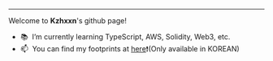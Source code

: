 
----------------------------------------------------------------------------------------------
 
Welcome to **Kzhxxn**'s github page!
- 📚 &nbsp;I’m currently learning TypeScript, AWS, Solidity, Web3, etc.  
- 📫 &nbsp;You can find my footprints at <a href="https://marcoding.tistory.com/" target="_blank">here</a>❗️(Only available in KOREAN)

